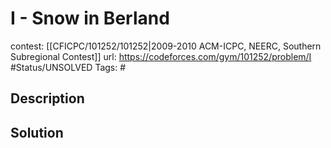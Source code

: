 # I - Snow in Berland

contest: [[CFICPC/101252/101252|2009-2010 ACM-ICPC, NEERC, Southern Subregional Contest]]
url: https://codeforces.com/gym/101252/problem/I
#Status/UNSOLVED
Tags: #

## Description

## Solution

